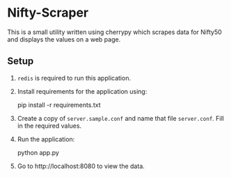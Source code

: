 Nifty-Scraper
=============

This is a small utility written using cherrypy which scrapes data for Nifty50 and displays the values on a web page.

Setup
-----

1. `redis` is required to run this application.

2. Install requirements for the application using:

    pip install -r requirements.txt

3. Create a copy of `server.sample.conf` and name that file `server.conf`. Fill in the required values.

4. Run the application:

    python app.py

5. Go to http://localhost:8080 to view the data.
